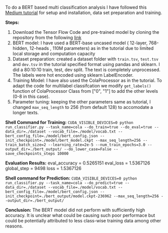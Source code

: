 To do a BERT based multi classification analysis I have followed this [ Medium tutorial](https://towardsdatascience.com/beginners-guide-to-bert-for-multi-classification-task-92f5445c2d7c) for setup and installation, data set preparation and training.   

**Steps:**
1. Download the Tensor Flow Code and pre-trained model by cloning the repository from the following [link](https://github.com/google-research/bert)
2. BERT model: I have used a BERT-base uncased model ( 12-layer, 768-hidden, 12-heads , 110M parameters) as in the tutorial due to limited local storage and computation capacity
3. Dataset preparation: created a dataset folder with `train.tsv`, `test.tsv` and `dev.tsv` in the tutorial specified format using pandas and sklearn. I did a 80:10:10 train, test, dev split. The text is completely unprocessed. The labels were hot encoded using sklearn LabelEncoder. 
4. Training Model: I have also used the ColaProcessor as in the tutorial. To adapt the code for multilabel classifcation we modify `get_labels()` function of ColaProcessor Class from ["0", "1"] to add the other levels (0-8 in this case). 
5. Parameter tuning: keeping the other parameters same as tutorial, I changed `max_seq_length` to 256 (from default 128) to accomodate a longer texts.


**Shell Command for Training:**
`CUDA_VISIBLE_DEVICES=0 python run_classifier.py --task_name=cola --do_train=true --do_eval=true --data_dir=./dataset --vocab_file=./model/vocab.txt --bert_config_file=./model/bert_config.json --init_checkpoint=./model/bert_model.ckpt --max_seq_length=256 --train_batch_size=2 --learning_rate=2e-5 --num_train_epochs=3.0 --output_dir=./bert_output/ --do_lower_case=False --save_checkpoints_steps 10000`

**Evaluation Results:**
eval_accuracy = 0.5265151
eval_loss = 1.5367126
global_step = 9498
loss = 1.5367126

**Shell command for Prediction:**
`CUDA_VISIBLE_DEVICES=0 python run_classifier.py --task_name=cola --do_predict=true --data_dir=./dataset --vocab_file=./model/vocab.txt --bert_config_file=./model/bert_config.json --init_checkpoint=./bert_output/model.ckpt-236962 --max_seq_length=256 --output_dir=./bert_output/`


**Conclusion:**
The BERT model did not perform with sufficiently high accuracy. It is unclear what could be causing such poor performace but could be potentially attributed to less class-wise training data among other reasons. 
